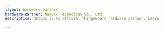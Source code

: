 ```yaml
---
layout: hardware-partner
hardware-partner: Netvox Technology Co., Ltd.
description: Netvox is an official ThingsBoard hardware partner. Learn about Netvox products, supported use cases, and integration guides with the ThingsBoard IoT platform.

---
```




